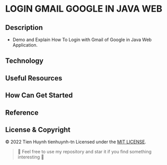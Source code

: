 # LOGIN GMAIL GOOGLE IN JAVA WEB

##

## Description
- Demo and Explain How To Login with Gmail of Google in Java Web Application.

## Technology

## Useful Resources

## How Can Get Started

## Reference

## License & Copyright
&copy; 2022 Tien Huynh tienhuynh-tn Licensed under the [MIT LICENSE](https://github.com/tienhuynh-tn/login-google-gmail/blob/main/LICENSE).

> :love_you_gesture: Feel free to use my repository and star it if you find something interesting :love_you_gesture:
